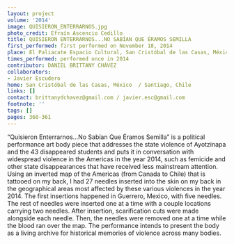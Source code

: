 ```yaml
---
layout: project
volume: '2014'
image: QUISIERON_ENTERRARNOS.jpg
photo_credit: Efraín Ascencio Cedillo
title: QUISIERON ENTERRARNOS...NO SABÍAN QUE ÉRAMOS SEMILLA
first_performed: first performed on November 18, 2014
place: El Paliacate Espacio Cultural, San Cristóbal de las Casas, México
times_performed: performed once in 2014
contributor: DANIEL BRITTANY CHÁVEZ
collaborators:
- Javier Escudero
home: San Cristóbal de las Casas, México  / Santiago, Chile
links: []
contact: brittanydchavez@gmail.com / javier.esc@gmail.com
footnote: ''
tags: []
pages: 360-361
---
```


“Quisieron Enterrarnos...No Sabían Que Éramos Semilla” is a political performance art body piece that addresses the state violence of Ayotzinapa and the 43 disappeared students and puts it in conversation with widespread violence in the Americas in the year 2014, such as femicide and other state disappearances that have received less mainstream attention. Using an inverted map of the Americas (from Canada to Chile) that is tattooed on my back, I had 27 needles inserted into the skin on my back in the geographical areas most affected by these various violences in the year 2014. The first insertions happened in Guerrero, Mexico, with five needles. The rest of needles were inserted one at a time with a couple locations carrying two needles. After insertion, scarification cuts were made alongside each needle. Then, the needles were removed one at a time while the blood ran over the map. The performance intends to present the body as a living archive for historical memories of violence across many bodies.
